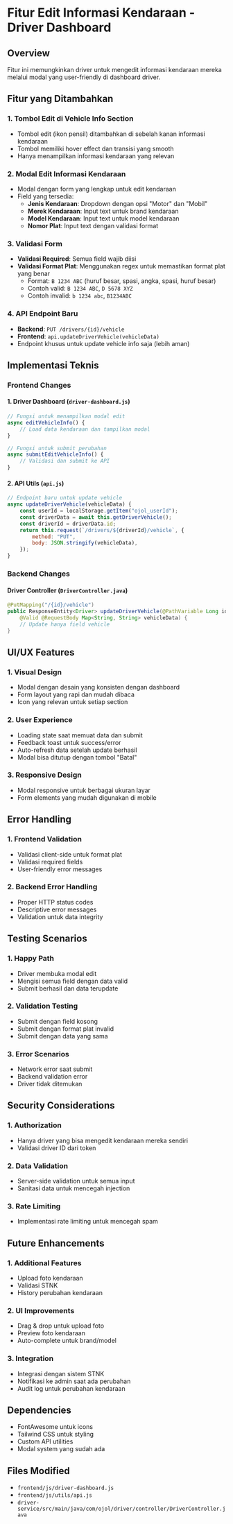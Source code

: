 # Fitur Edit Informasi Kendaraan - Driver Dashboard

## Overview
Fitur ini memungkinkan driver untuk mengedit informasi kendaraan mereka melalui modal yang user-friendly di dashboard driver.

## Fitur yang Ditambahkan

### 1. Tombol Edit di Vehicle Info Section
- Tombol edit (ikon pensil) ditambahkan di sebelah kanan informasi kendaraan
- Tombol memiliki hover effect dan transisi yang smooth
- Hanya menampilkan informasi kendaraan yang relevan

### 2. Modal Edit Informasi Kendaraan
- Modal dengan form yang lengkap untuk edit kendaraan
- Field yang tersedia:
  - **Jenis Kendaraan**: Dropdown dengan opsi "Motor" dan "Mobil"
  - **Merek Kendaraan**: Input text untuk brand kendaraan
  - **Model Kendaraan**: Input text untuk model kendaraan
  - **Nomor Plat**: Input text dengan validasi format

### 3. Validasi Form
- **Validasi Required**: Semua field wajib diisi
- **Validasi Format Plat**: Menggunakan regex untuk memastikan format plat yang benar
  - Format: `B 1234 ABC` (huruf besar, spasi, angka, spasi, huruf besar)
  - Contoh valid: `B 1234 ABC`, `D 5678 XYZ`
  - Contoh invalid: `b 1234 abc`, `B1234ABC`

### 4. API Endpoint Baru
- **Backend**: `PUT /drivers/{id}/vehicle`
- **Frontend**: `api.updateDriverVehicle(vehicleData)`
- Endpoint khusus untuk update vehicle info saja (lebih aman)

## Implementasi Teknis

### Frontend Changes

#### 1. Driver Dashboard (`driver-dashboard.js`)
```javascript
// Fungsi untuk menampilkan modal edit
async editVehicleInfo() {
    // Load data kendaraan dan tampilkan modal
}

// Fungsi untuk submit perubahan
async submitEditVehicleInfo() {
    // Validasi dan submit ke API
}
```

#### 2. API Utils (`api.js`)
```javascript
// Endpoint baru untuk update vehicle
async updateDriverVehicle(vehicleData) {
    const userId = localStorage.getItem("ojol_userId");
    const driverData = await this.getDriverVehicle();
    const driverId = driverData.id;
    return this.request(`/drivers/${driverId}/vehicle`, {
        method: "PUT",
        body: JSON.stringify(vehicleData),
    });
}
```

### Backend Changes

#### Driver Controller (`DriverController.java`)
```java
@PutMapping("/{id}/vehicle")
public ResponseEntity<Driver> updateDriverVehicle(@PathVariable Long id, 
    @Valid @RequestBody Map<String, String> vehicleData) {
    // Update hanya field vehicle
}
```

## UI/UX Features

### 1. Visual Design
- Modal dengan desain yang konsisten dengan dashboard
- Form layout yang rapi dan mudah dibaca
- Icon yang relevan untuk setiap section

### 2. User Experience
- Loading state saat memuat data dan submit
- Feedback toast untuk success/error
- Auto-refresh data setelah update berhasil
- Modal bisa ditutup dengan tombol "Batal"

### 3. Responsive Design
- Modal responsive untuk berbagai ukuran layar
- Form elements yang mudah digunakan di mobile

## Error Handling

### 1. Frontend Validation
- Validasi client-side untuk format plat
- Validasi required fields
- User-friendly error messages

### 2. Backend Error Handling
- Proper HTTP status codes
- Descriptive error messages
- Validation untuk data integrity

## Testing Scenarios

### 1. Happy Path
- Driver membuka modal edit
- Mengisi semua field dengan data valid
- Submit berhasil dan data terupdate

### 2. Validation Testing
- Submit dengan field kosong
- Submit dengan format plat invalid
- Submit dengan data yang sama

### 3. Error Scenarios
- Network error saat submit
- Backend validation error
- Driver tidak ditemukan

## Security Considerations

### 1. Authorization
- Hanya driver yang bisa mengedit kendaraan mereka sendiri
- Validasi driver ID dari token

### 2. Data Validation
- Server-side validation untuk semua input
- Sanitasi data untuk mencegah injection

### 3. Rate Limiting
- Implementasi rate limiting untuk mencegah spam

## Future Enhancements

### 1. Additional Features
- Upload foto kendaraan
- Validasi STNK
- History perubahan kendaraan

### 2. UI Improvements
- Drag & drop untuk upload foto
- Preview foto kendaraan
- Auto-complete untuk brand/model

### 3. Integration
- Integrasi dengan sistem STNK
- Notifikasi ke admin saat ada perubahan
- Audit log untuk perubahan kendaraan

## Dependencies
- FontAwesome untuk icons
- Tailwind CSS untuk styling
- Custom API utilities
- Modal system yang sudah ada

## Files Modified
- `frontend/js/driver-dashboard.js`
- `frontend/js/utils/api.js`
- `driver-service/src/main/java/com/ojol/driver/controller/DriverController.java` 